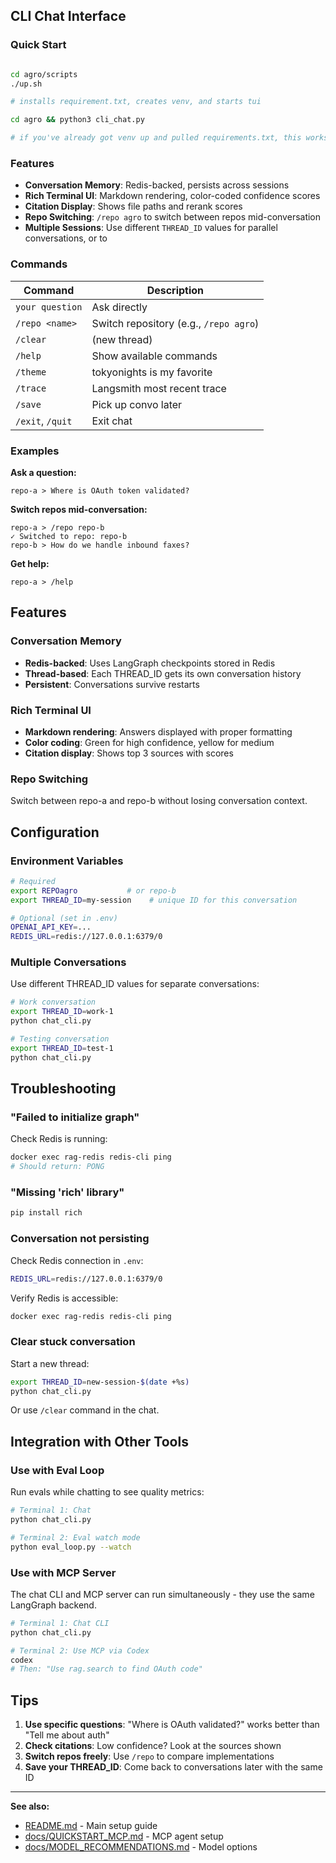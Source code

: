 ## CLI Chat Interface


### Quick Start

```bash

cd agro/scripts
./up.sh

# installs requirement.txt, creates venv, and starts tui

cd agro && python3 cli_chat.py 

# if you've already got venv up and pulled requirements.txt, this works as well
```

### Features

- **Conversation Memory**: Redis-backed, persists across sessions
- **Rich Terminal UI**: Markdown rendering, color-coded confidence scores
- **Citation Display**: Shows file paths and rerank scores
- **Repo Switching**: `/repo agro` to switch between repos mid-conversation
- **Multiple Sessions**: Use different `THREAD_ID` values for parallel conversations, or to 

### Commands

| Command | Description |
|---------|-------------|
| `your question` | Ask directly |
| `/repo <name>` | Switch repository (e.g., `/repo agro`) |
| `/clear` | (new thread) |
| `/help` | Show available commands |
| `/theme` | tokyonights is my favorite |
| `/trace` | Langsmith most recent trace |
| `/save` | Pick up convo later |
| `/exit`, `/quit` | Exit chat |


### Examples

**Ask a question:**
```
repo-a > Where is OAuth token validated?
```

**Switch repos mid-conversation:**
```
repo-a > /repo repo-b
✓ Switched to repo: repo-b
repo-b > How do we handle inbound faxes?
```

**Get help:**
```
repo-a > /help
```

## Features

### Conversation Memory
- **Redis-backed**: Uses LangGraph checkpoints stored in Redis
- **Thread-based**: Each THREAD_ID gets its own conversation history
- **Persistent**: Conversations survive restarts

### Rich Terminal UI
- **Markdown rendering**: Answers displayed with proper formatting
- **Color coding**: Green for high confidence, yellow for medium
- **Citation display**: Shows top 3 sources with scores

### Repo Switching
Switch between repo-a and repo-b without losing conversation context.

## Configuration

### Environment Variables

```bash
# Required
export REPOagro           # or repo-b
export THREAD_ID=my-session    # unique ID for this conversation

# Optional (set in .env)
OPENAI_API_KEY=...
REDIS_URL=redis://127.0.0.1:6379/0
```

### Multiple Conversations

Use different THREAD_ID values for separate conversations:

```bash
# Work conversation
export THREAD_ID=work-1
python chat_cli.py

# Testing conversation
export THREAD_ID=test-1
python chat_cli.py
```

## Troubleshooting

### "Failed to initialize graph"

Check Redis is running:
```bash
docker exec rag-redis redis-cli ping
# Should return: PONG
```

### "Missing 'rich' library"

```bash
pip install rich
```

### Conversation not persisting

Check Redis connection in `.env`:
```bash
REDIS_URL=redis://127.0.0.1:6379/0
```

Verify Redis is accessible:
```bash
docker exec rag-redis redis-cli ping
```

### Clear stuck conversation

Start a new thread:
```bash
export THREAD_ID=new-session-$(date +%s)
python chat_cli.py
```

Or use `/clear` command in the chat.

## Integration with Other Tools

### Use with Eval Loop

Run evals while chatting to see quality metrics:

```bash
# Terminal 1: Chat
python chat_cli.py

# Terminal 2: Eval watch mode
python eval_loop.py --watch
```

### Use with MCP Server

The chat CLI and MCP server can run simultaneously - they use the same LangGraph backend.

```bash
# Terminal 1: Chat CLI
python chat_cli.py

# Terminal 2: Use MCP via Codex
codex
# Then: "Use rag.search to find OAuth code"
```

## Tips

1. **Use specific questions**: "Where is OAuth validated?" works better than "Tell me about auth"
2. **Check citations**: Low confidence? Look at the sources shown
3. **Switch repos freely**: Use `/repo` to compare implementations
4. **Save your THREAD_ID**: Come back to conversations later with the same ID

---

**See also:**
- [README.md](../README.md) - Main setup guide
- [docs/QUICKSTART_MCP.md](QUICKSTART_MCP.md) - MCP agent setup
- [docs/MODEL_RECOMMENDATIONS.md](MODEL_RECOMMENDATIONS.md) - Model options
